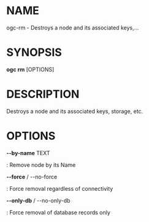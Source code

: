 # NAME

ogc-rm - Destroys a node and its associated keys,\...

# SYNOPSIS

**ogc rm** \[OPTIONS\]

# DESCRIPTION

Destroys a node and its associated keys, storage, etc.

# OPTIONS

**\--by-name** TEXT

:   Remove node by its Name

**\--force** / \--no-force

:   Force removal regardless of connectivity

**\--only-db** / \--no-only-db

:   Force removal of database records only
